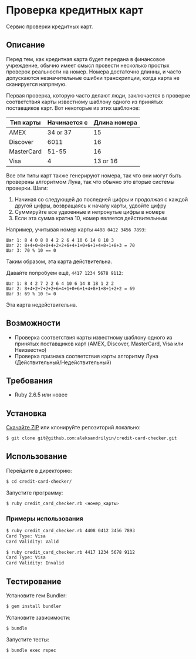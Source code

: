 # Проверка кредитных карт

Сервис проверки кредитных карт.

## Описание

Перед тем, как кредитная карта будет передана в финансовое учреждение, обычно имеет смысл провести несколько простых проверок реальности на номер. Номера достаточно длинны, и часто допускаются незначительные ошибки транскрипции, когда карта не сканируется напрямую.

Первая проверка, которую часто делают люди, заключается в проверке соответствия карты известному шаблону одного из принятых поставщиков карт. Вот некоторые из этих шаблонов:

| Тип карты  | Начинается с | Длина номера |
| ---------- | ------------ | ------------ |
| AMEX       | 34 or 37     | 15           |
| Discover   | 6011         | 16           |
| MasterCard | 51-55        | 16           |
| Visa       | 4            | 13 or 16     |

Все эти типы карт также генерируют номера, так что они могут быть проверены алгоритмом Луна, так что обычно это вторые системы проверки. Шаги:

1. Начиная со следующей до последней цифры и продолжая с каждой другой цифры, возвращаясь к началу карты, удвойте цифру
2. Суммируйте все удвоенные и нетронутые цифры в номере
3. Если эта сумма кратна 10, номер является действительным

Например, учитывая номер карты `4408 0412 3456 7893`:

```
Шаг 1: 8 4 0 8 0 4 2 2 6 4 10 6 14 8 18 3
Шаг 2: 8+4+0+8+0+4+2+2+6+4+1+0+6+1+4+8+1+8+3 = 70
Шаг 3: 70 % 10 == 0
```

Таким образом, эта карта действительна.

Давайте попробуем ещё, `4417 1234 5678 9112`:

```
Шаг 1: 8 4 2 7 2 2 6 4 10 6 14 8 18 1 2 2
Шаг 2: 8+4+2+7+2+2+6+4+1+0+6+1+4+8+1+8+1+2+2 = 69
Шаг 3: 69 % 10 != 0
```

Эта карта недействительна.

## Возможности

* Проверка соответствия карты известному шаблону одного из принятых поставщиков карт (AMEX, Discover, MasterCard, Visa или Неизвестно)
* Проверка признака соответствия карты алгоритму Луна (Действительный/Недействительный)

## Требования

* Ruby 2.6.5 или новее

## Установка

[Скачайте ZIP](https://github.com/aleksandrilyin/credit-card-checker/archive/refs/heads/master.zip) или клонируйте репозиторий локально:
```sh
$ git clone git@github.com:aleksandrilyin/credit-card-checker.git
```

## Использование

Перейдите в директорию:
```sh
$ cd credit-card-checker/
```

Запустите программу:
```sh
$ ruby credit_card_checker.rb <номер_карты>
```

### Примеры использования

```sh
$ ruby credit_card_checker.rb 4408 0412 3456 7893
Card Type: Visa
Card Validity: Valid
```

```sh
$ ruby credit_card_checker.rb 4417 1234 5678 9112
Card Type: Visa
Card Validity: Invalid
```

## Тестирование

Установите гем Bundler:
```sh
$ gem install bundler
```

Установите зависимости:
```sh
$ bundle
```

Запустите тесты:
```sh
$ bundle exec rspec
```
